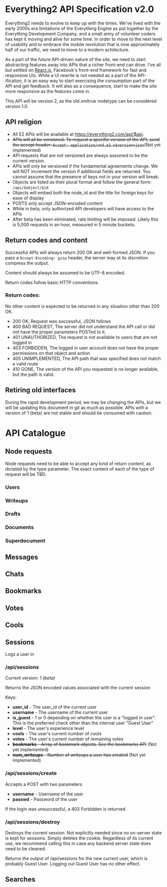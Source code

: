 # Everything2 API Specification v2.0

Everything2 needs to evolve to keep up with the times. We've lived with the early 2000s era limitations of the Everything Engine as put together by the Everything Development Company, and a small army of volunteer coders has kept it moving and alive for some time. In order to move to the next level of usability and to embrace the mobile revolution that is now approximately half of our traffic, we need to move to a modern achitecture.

As a part of the future API-driven nature of the site, we need to start abstracting features away into APIs that a richer front-end can drive. I've all but settled on [React.js](http://reactjs.com/), Facebook's front-end framework for fast and responsive UIs. While a UI rewrite is not needed as a part of the API-ification, it is an easy way to start exercising the consumption part of the API and get feedback. It will also as a consequence, start to make the site more responsive as the features come in.

This API will be version 2, as the old xmltrue nodetype can be considered version 1.0.

## API religion

* All E2 APIs will be available at https://everything2.com/api/$api. 
* ~~APIs will all be versioned. To request a specific version of the API, send the accept header: ```Accept: application/vnd.e2.v$version+json```~~(Not yet implemented)
* API requests that are not versioned are always assumed to be the current version.
* APIs will only be versioned if the fundamental agreements change. We will NOT increment the version if additional fields are returned. You cannot assume that the presence of keys not in your version will break.
* Objects are listed as their plural format and follow the general form: ````/api/$object/$id````
* Objects will embed both the node_id and the title for foreign keys for ease of display
* POSTS only accept JSON-encoded content
* While in beta, only authorized API developers will have access to the APIs
* After beta has been eliminated, rate limiting will be imposed. Likely this is 5,000 requests in an hour, measured in 5 minute buckets.

## Return codes and content

Successful APIs will always return 200 OK and well-formed JSON. If you pass a ````Accept-Encoding: gzip```` header, the server may at its discretion compress the output.

Content should always be assumed to be UTF-8 encoded.

Return codes follow basic HTTP conventions.

### Return codes:

No other content is expected to be returned in any situation other than 200 OK.

* 200 OK,  Request was successful, JSON follows
* 400 BAD REQUEST, The server did not understand the API call or did not have the proper parameters POSTed to it.
* 401 UNAUTHORIZED, The request is not available to users that are not logged in
* 403 FORBIDDEN, The logged in user account does not have the proper permissions on that object and action
* 405 UNIMPLEMENTED, The API path that was specified does not match a valid route
* 410 GONE, The version of the API you requested is no longer available, but the path is valid.

## Retiring old interfaces

During the rapid development period, we may be changing the APIs, but we will be updating this document in git as much as possible. APIs with a version of 1 (beta) are not stable and should be consumed with caution.

# API Catalogue

## Node requests

Node requests need to be able to accept any kind of return content, as dictated by the type parameter. The exact content of each of the type of request will be TBD.

### Users

### Writeups

### Drafts

### Documents

### Superdocument

## Messages

## Chats

## Bookmarks

## Votes

## Cools

## Sessions

Logs a user in

### /api/sessions

Current version: *1 (beta)*

Returns the JSON encoded values associated with the current session

Keys:
* **user_id** - The user_id of the current user
* **username** - The username of the current user
* **is_guest** - 1 or 0 depending on whether the user is a "logged in user". This is the preferred check other than the internal user "Guest User"
* **level** - The user's experience level
* **cools** - The user's current number of cools
* **votes** - The user's current number of remaining votes
* ~~**bookmarks** - Array of bookmark objects. See the bookmarks API~~ (Not yet implemented)
* ~~**num_writeups** - Number of writeups a user has created~~ (Not yet implemented)

### /api/sessions/create
Accepts a POST with two parameters
* **username** - Username of the user
* **passwd** - Password of the user

If the login was unsuccessful, a 403 Forbidden is returned.

### /api/sessions/destroy
Destroys the current session. Not explicitly needed since no on-server state is kept for sessions. Simply deletes the cookie. Regardless of its current use, we recommend calling this in case any backend server state does need to be cleaned.

Returns the output of /api/sessions for the new current user, which is probably Guest User. Logging out Guest User has no other effect.

## Searches


